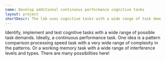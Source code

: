 ```yaml
---
name: Develop additional continuous performance cognitive tasks
layout: project
shortDescr: The lab uses cognitive tasks with a wide range of task demands and is always looking for more tasks. 
---
```

Identify, implement and test cognitive tasks with a wide range of possible task demands. Ideally, a continuous performance task. One idea is a pattern comparison processing speed task with a very wide range of complexity in the patterns. Or a working memory task with a wide range of interference levels and types. There are many possibilities here!

